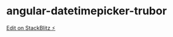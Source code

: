 # angular-datetimepicker-trubor

[Edit on StackBlitz ⚡️](https://stackblitz.com/edit/angular-datetimepicker-trubor)